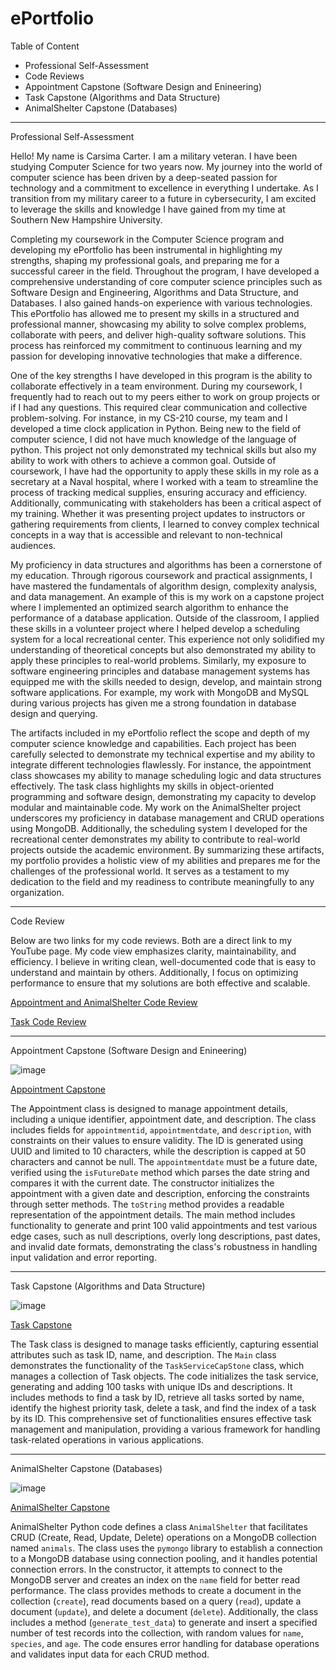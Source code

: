 # ePortfolio

Table of Content

- Professional Self-Assessment
- Code Reviews
- Appointment Capstone (Software Design and Enineering)
- Task Capstone (Algorithms and Data Structure)
- AnimalShelter Capstone (Databases)
__________________________________________

Professional Self-Assessment

Hello! My name is Carsima Carter. I am a military veteran. I have been studying Computer Science for two years now.  My journey into the world of computer science has been driven by a deep-seated passion for technology and a commitment to excellence in everything I undertake. As I transition from my military career to a future in cybersecurity, I am excited to leverage the skills and knowledge I have gained from my time at Southern New Hampshire University. 

Completing my coursework in the Computer Science program and developing my ePortfolio has been instrumental in highlighting my strengths, shaping my professional goals, and preparing me for a successful career in the field. Throughout the program, I have developed a comprehensive understanding of core computer science principles such as Software Design and Engineering, Algorithms and Data Structure, and Databases. I also gained hands-on experience with various technologies. This ePortfolio has allowed me to present my skills in a structured and professional manner, showcasing my ability to solve complex problems, collaborate with peers, and deliver high-quality software solutions. This process has reinforced my commitment to continuous learning and my passion for developing innovative technologies that make a difference.

One of the key strengths I have developed in this program is the ability to collaborate effectively in a team environment. During my coursework, I frequently had to reach out to my peers either to work on group projects or if I had any questions. This required clear communication and collective problem-solving. For instance, in my CS-210 course, my team and I developed a time clock application in Python. Being new to the field of computer science, I did not have much knowledge of the language of python. This project not only demonstrated my technical skills but also my ability to work with others to achieve a common goal. Outside of coursework, I have had the opportunity to apply these skills in my role as a secretary at a Naval hospital, where I worked with a team to streamline the process of tracking medical supplies, ensuring accuracy and efficiency. Additionally, communicating with stakeholders has been a critical aspect of my training. Whether it was presenting project updates to instructors or gathering requirements from clients, I learned to convey complex technical concepts in a way that is accessible and relevant to non-technical audiences.

My proficiency in data structures and algorithms has been a cornerstone of my education. Through rigorous coursework and practical assignments, I have mastered the fundamentals of algorithm design, complexity analysis, and data management. An example of this is my work on a capstone project where I implemented an optimized search algorithm to enhance the performance of a database application. Outside of the classroom, I applied these skills in a volunteer project where I helped develop a scheduling system for a local recreational center. This experience not only solidified my understanding of theoretical concepts but also demonstrated my ability to apply these principles to real-world problems. Similarly, my exposure to software engineering principles and database management systems has equipped me with the skills needed to design, develop, and maintain strong software applications. For example, my work with MongoDB and MySQL during various projects has given me a strong foundation in database design and querying. 

The artifacts included in my ePortfolio reflect the scope and depth of my computer science knowledge and capabilities. Each project has been carefully selected to demonstrate my technical expertise and my ability to integrate different technologies flawlessly. For instance, the appointment class showcases my ability to manage scheduling logic and data structures effectively. The task class highlights my skills in object-oriented programming and software design, demonstrating my capacity to develop modular and maintainable code. My work on the AnimalShelter project underscores my proficiency in database management and CRUD operations using MongoDB. Additionally, the scheduling system I developed for the recreational center demonstrates my ability to contribute to real-world projects outside the academic environment. By summarizing these artifacts, my portfolio provides a holistic view of my abilities and prepares me for the challenges of the professional world. It serves as a testament to my dedication to the field and my readiness to contribute meaningfully to any organization.
____________________________________________________________________________________________________________________________________________

Code Review

Below are two links for my code reviews. Both are a direct link to my YouTube page. My code view emphasizes clarity, maintainability, and efficiency. I believe in writing clean, well-documented code that is easy to understand and maintain by others. Additionally, I focus on optimizing performance to ensure that my solutions are both effective and scalable.

[Appointment and AnimalShelter Code Review](https://youtu.be/LmlQ2o6t7L8)

[Task Code Review](https://youtu.be/8f4CrHqlY0A)

___________________________________________________________________________________________________________________________________________

Appointment Capstone (Software Design and Enineering)

![image](https://github.com/user-attachments/assets/5f814510-e02e-4fba-a621-f6a0242698c3)

[Appointment Capstone](https://github.com/itsmecarisma/ePortfolio/tree/main/Appointment%20Capstone)

The Appointment class is designed to manage appointment details, including a unique identifier, appointment date, and description. The class includes fields for `appointmentid`, `appointmentdate`, and `description`, with constraints on their values to ensure validity. The ID is generated using UUID and limited to 10 characters, while the description is capped at 50 characters and cannot be null. The `appointmentdate` must be a future date, verified using the `isFutureDate` method which parses the date string and compares it with the current date. The constructor initializes the appointment with a given date and description, enforcing the constraints through setter methods. The `toString` method provides a readable representation of the appointment details. The main method includes functionality to generate and print 100 valid appointments and test various edge cases, such as null descriptions, overly long descriptions, past dates, and invalid date formats, demonstrating the class's robustness in handling input validation and error reporting.

___________________________________________________________________________________________________________________________________________

 Task Capstone (Algorithms and Data Structure)

![image](https://github.com/user-attachments/assets/f6bf5ff4-20f0-468c-b1e3-f6e0af78c9ca)

[Task Capstone](https://github.com/itsmecarisma/ePortfolio/tree/main/Task%20Capstone)

The Task class is designed to manage tasks efficiently, capturing essential attributes such as task ID, name, and description. The `Main` class demonstrates the functionality of the `TaskServiceCapStone` class, which manages a collection of Task objects. The code initializes the task service, generating and adding 100 tasks with unique IDs and descriptions. It includes methods to find a task by ID, retrieve all tasks sorted by name, identify the highest priority task, delete a task, and find the index of a task by its ID. This comprehensive set of functionalities ensures effective task management and manipulation, providing a various framework for handling task-related operations in various applications.

___________________________________________________________________________________________________________________________________________

AnimalShelter Capstone (Databases)

![image](https://github.com/user-attachments/assets/0e49477b-c77d-492a-93f1-6fdeb5464495)

[AnimalShelter Capstone](https://github.com/itsmecarisma/ePortfolio/tree/main/AnimalShelter%20Capstone)

AnimalShelter Python code defines a class `AnimalShelter` that facilitates CRUD (Create, Read, Update, Delete) operations on a MongoDB collection named `animals`. The class uses the `pymongo` library to establish a connection to a MongoDB database using connection pooling, and it handles potential connection errors. In the constructor, it attempts to connect to the MongoDB server and creates an index on the `name` field for better read performance. The class provides methods to create a document in the collection (`create`), read documents based on a query (`read`), update a document (`update`), and delete a document (`delete`). Additionally, the class includes a method (`generate_test_data`) to generate and insert a specified number of test records into the collection, with random values for `name`, `species`, and `age`. The code ensures error handling for database operations and validates input data for each CRUD method.








